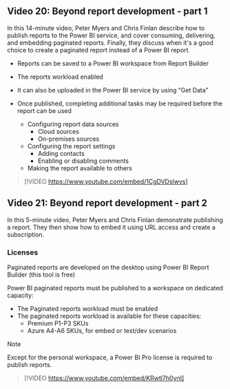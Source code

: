 ## Video 20: Beyond report development - part 1
In this 14-minute video, Peter Myers and Chris Finlan describe how to publish reports to the Power BI service, and cover consuming, delivering, and embedding paginated reports. Finally, they discuss when it's a good choice to create a paginated report instead of a Power BI report.

- Reports can be saved to a Power BI workspace from Report Builder  
- The reports workload enabled  
- It can also be uploaded in the Power BI service by using “Get Data”  

- Once published, completing additional tasks may be required before the report can be used  
    - Configuring report data sources  
        - Cloud sources  
        - On-premises sources
    - Configuring the report settings  
        - Adding contacts  
        - Enabling or disabling comments  
    - Making the report available to others  

> [!VIDEO https://www.youtube.com/embed/1CgDVDslwvs]

## Video 21: Beyond report development - part 2
In this 5-minute video, Peter Myers and Chris Finlan demonstrate publishing a report. They then show how to embed it using URL access and create a subscription.


### Licenses

Paginated reports are developed on the desktop using Power BI Report Builder (this tool is free) 

Power BI paginated reports must be published to a workspace on dedicated capacity:

- The Paginated reports workload must be enabled  
- The paginated reports workload is available for these capacities:  
    - Premium P1-P3 SKUs  
    - Azure A4-A6 SKUs, for embed or test/dev scenarios  


> [!NOTE]
> Except for the personal workspace, a Power BI Pro license is required to publish reports.


> [!VIDEO https://www.youtube.com/embed/KRwtl7h0ynI]
